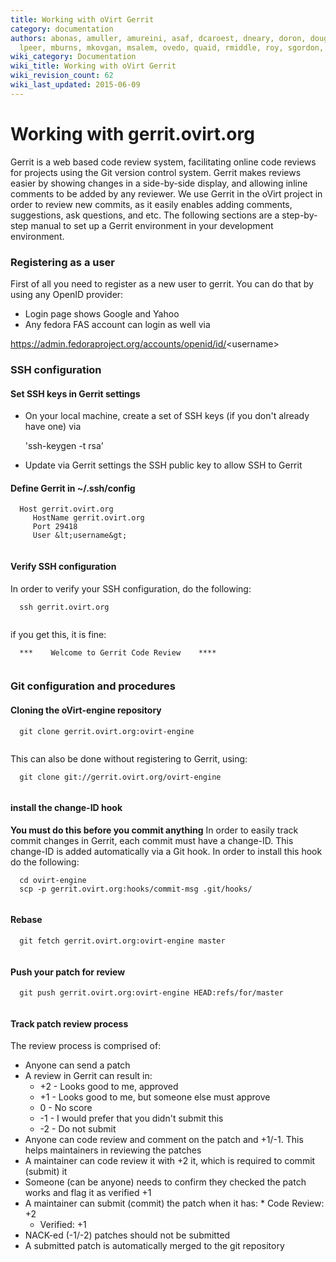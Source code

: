 ```yaml
---
title: Working with oVirt Gerrit
category: documentation
authors: abonas, amuller, amureini, asaf, dcaroest, dneary, doron, dougsland, iheim,
  lpeer, mburns, mkovgan, msalem, ovedo, quaid, rmiddle, roy, sgordon, vered
wiki_category: Documentation
wiki_title: Working with oVirt Gerrit
wiki_revision_count: 62
wiki_last_updated: 2015-06-09
---
```


# Working with gerrit.ovirt.org

Gerrit is a web based code review system, facilitating online code reviews for projects using the Git version control system. Gerrit makes reviews easier by showing changes in a side-by-side display, and allowing inline comments to be added by any reviewer. We use Gerrit in the oVirt project in order to review new commits, as it easily enables adding comments, suggestions, ask questions, and etc. The following sections are a step-by-step manual to set up a Gerrit environment in your development environment.

### Registering as a user

First of all you need to register as a new user to gerrit. You can do that by using any OpenID provider:

*   Login page shows Google and Yahoo
*   Any fedora FAS account can login as well via

<https://admin.fedoraproject.org/accounts/openid/id/>&lt;username&gt;

### SSH configuration

#### Set SSH keys in Gerrit settings

*   On your local machine, create a set of SSH keys (if you don't already have one) via

      'ssh-keygen -t rsa'
       

*   Update via Gerrit settings the SSH public key to allow SSH to Gerrit

#### Define Gerrit in ~/.ssh/config

      Host gerrit.ovirt.org
         HostName gerrit.ovirt.org
         Port 29418
         User &lt;username&gt;
       

#### Verify SSH configuration

In order to verify your SSH configuration, do the following:

      ssh gerrit.ovirt.org
       

if you get this, it is fine:

      ***    Welcome to Gerrit Code Review    ****
       

### Git configuration and procedures

#### Cloning the oVirt-engine repository

      git clone gerrit.ovirt.org:ovirt-engine
       

This can also be done without registering to Gerrit, using:

      git clone git://gerrit.ovirt.org/ovirt-engine
       

#### install the change-ID hook

**You must do this before you commit anything**
In order to easily track commit changes in Gerrit, each commit must have a change-ID. This change-ID is added automatically via a Git hook. In order to install this hook do the following:

      cd ovirt-engine
      scp -p gerrit.ovirt.org:hooks/commit-msg .git/hooks/
       

#### Rebase

      git fetch gerrit.ovirt.org:ovirt-engine master
       

#### Push your patch for review

      git push gerrit.ovirt.org:ovirt-engine HEAD:refs/for/master
       

#### Track patch review process

The review process is comprised of:

*   Anyone can send a patch
*   A review in Gerrit can result in:
    -   +2 - Looks good to me, approved
    -   +1 - Looks good to me, but someone else must approve
    -   0 - No score
    -   -1 - I would prefer that you didn't submit this
    -   -2 - Do not submit
*   Anyone can code review and comment on the patch and +1/-1. This helps maintainers in reviewing the patches
*   A maintainer can code review it with +2 it, which is required to commit (submit) it
*   Someone (can be anyone) needs to confirm they checked the patch works and flag it as verified +1
*   A maintainer can submit (commit) the patch when it has:
    \* Code Review: +2
    -   Verified: +1
*   NACK-ed (-1/-2) patches should not be submitted
*   A submitted patch is automatically merged to the git repository
